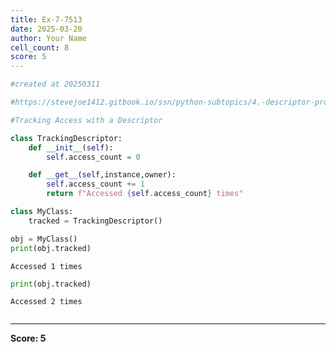 ```yaml
---
title: Ex-7-7513
date: 2025-03-20
author: Your Name
cell_count: 8
score: 5
---
```


```python
#created at 20250311
```


```python
#https://stevejoe1412.gitbook.io/ssn/python-subtopics/4.-descriptor-protocols
```


```python
#Tracking Access with a Descriptor
```


```python
class TrackingDescriptor:
    def __init__(self):
        self.access_count = 0

    def __get__(self,instance,owner):
        self.access_count += 1
        return f"Accessed {self.access_count} times"
```


```python
class MyClass:
    tracked = TrackingDescriptor()
```


```python
obj = MyClass()
print(obj.tracked)
```

    Accessed 1 times



```python
print(obj.tracked)
```

    Accessed 2 times



```python

```


---
**Score: 5**